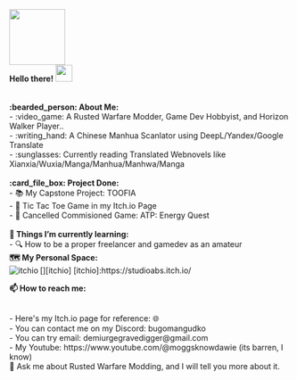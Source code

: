 <div id="header">
  <img src="https://media.giphy.com/media/M9gbBd9nbDrOTu1Mqx/giphy.gif" width="100"/>
  <br>
   <b>Hello there!</b>
  <img src="https://media.giphy.com/media/hvRJCLFzcasrR4ia7z/giphy.gif" width="30px"/>
  <br>
  <br>
  <br>
  <b>:bearded_person: About Me:</b><br>
  - :video_game: A Rusted Warfare Modder, Game Dev Hobbyist, and Horizon Walker Player..
    <br>
  - :writing_hand: A Chinese Manhua Scanlator using DeepL/Yandex/Google Translate
    <br>
  - :sunglasses: Currently reading Translated Webnovels like Xianxia/Wuxia/Manga/Manhua/Manhwa/Manga
  <br>
  <br>
  <b>:card_file_box: Project Done:</b>
  <br>
  - 📚 My Capstone Project: TOOFIA
  <br>
  - 🧩 Tic Tac Toe Game in my Itch.io Page
  <br>
  - 📌 Cancelled Commisioned Game: ATP: Energy Quest
  <br>
 <br>
  <b>🌱 Things I’m currently learning:</b>
  <br>
  - 🔍 How to be a proper freelancer and gamedev as an amateur
 <br>
 <b>🗺️ My Personal Space:</b>
 <br>
  [<img align="left" alt="itchio" src="https://img.shields.io/badge/Itch.io-FA5C5C?style=for-the-badge&logo=itchdotio&logoColor=white"/>][itchio]
  [itchio]:https://studioabs.itch.io/
  <br>








  
 <b>📫 How to reach me:</b>
 <br>

 



  
  <br>
  -  Here's my Itch.io page for reference: 🌐 
  <br>
  - You can contact me on my Discord: bugomangudko
  <br>
  - You can try email: demiurgegravedigger@gmail.com
  <br>
  - My Youtube: https://www.youtube.com/@moggsknowdawie
    (its barren, I know)
  <br>
  💬 Ask me about Rusted Warfare Modding, and I will tell you more about it.





  
</div>
 






<!--
**Moggle-Khraum/Moggle-Khraum** is a ✨ _special_ ✨ repository because its `README.md` (this file) appears on your GitHub profile.

Here are some ideas to get you started:

- 🔭 I’m currently working on ...
- 🌱 I’m currently learning ...
- 👯 I’m looking to collaborate on ...
- 🤔 I’m looking for help with ...
- 💬 Ask me about ...
- 📫 How to reach me: ...
- 😄 Pronouns: ...
- ⚡ Fun fact: ...
-->
